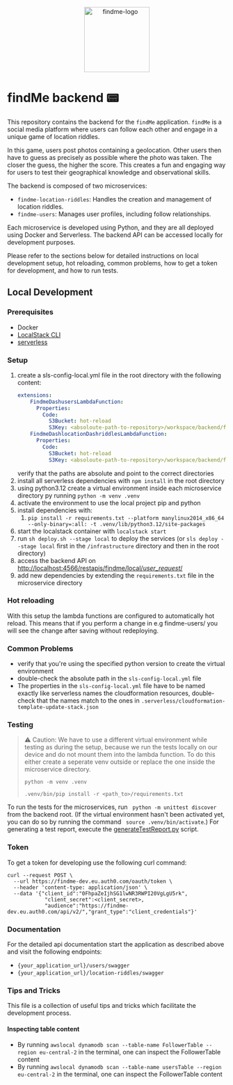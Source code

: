 <p align="center">
  <a href="https://github.com/uzh-ase-fs24" target="_blank">
    <img alt="findme-logo" height="150" src="https://github.com/uzh-ase-fs24/workspace/wiki/logos/findMe_square_solid.png"/>
  </a>
</p>

# findMe backend 📟

This repository contains the backend for the `findMe` application. `findMe` is a social media platform where users can
follow each other and engage in a unique game of location riddles.

In this game, users post photos containing a geolocation. Other users then have to guess as precisely as possible where
the photo was taken. The closer the guess, the higher the score. This creates a fun and engaging way for users to test
their geographical knowledge and observational skills.

The backend is composed of two microservices:

- `findme-location-riddles`: Handles the creation and management of location riddles.
- `findme-users`: Manages user profiles, including follow relationships.

Each microservice is developed using Python, and they are all deployed using Docker and Serverless. The backend API can
be accessed locally for development purposes.

Please refer to the sections below for detailed instructions on local development setup, hot reloading, common problems,
how to get a token for development, and how to run tests.

## Local Development

### Prerequisites

- Docker
- [LocalStack CLI](https://docs.localstack.cloud/getting-started/installation/#localstack-cli)
- [serverless](https://www.serverless.com)

### Setup

1. create a sls-config-local.yml file in the root directory with the following content:
    ```yaml
    extensions:
        FindmeDashusersLambdaFunction:
          Properties:
            Code:
              S3Bucket: hot-reload
              S3Key: <absoloute-path-to-repository>/workspace/backend/findme-users
        FindmeDashlocationDashriddlesLambdaFunction:
          Properties:
            Code:
              S3Bucket: hot-reload
              S3Key: <absoloute-path-to-repository>/workspace/backend/findme-location-riddles
    ```
   verify that the paths are absolute and point to the correct directories
2. install all serverless dependencies with `npm install` in the root directory
2. using python3.12 create a virtual environment inside each microservice directory py running `python -m venv .venv`
3. activate the environment to use the local project pip and python
4. install dependencies with:
    1. `pip install -r requirements.txt --platform manylinux2014_x86_64 --only-binary=:all: -t .venv/lib/python3.12/site-packages`
5. start the localstack container with `localstack start`
6. run `sh deploy.sh --stage local` to deploy the services (or `sls deploy --stage local` first in the `/infrastructure`
   directory and then in the root directory)
6. access the backend API
   on [http://localhost:4566/restapis/findme/local/_user_request_/](http://localhost:4566/restapis/findme/local/_user_request_/)
7. add new dependencies by extending the `requirements.txt` file in the microservice directory

### Hot reloading

With this setup the lambda functions are configured to automatically hot reload. This means that if you perform a change
in e.g findme-users/ you will see the change after saving without redeploying.

### Common Problems

- verify that you're using the specified python version to create the virtual environment
- double-check the absolute path in the `sls-config-local.yml` file
- The properties in the `sls-config-local.yml` file have to be named exactly like serverless names the cloudformation
  resources, double-check that the names match to the ones in `.serverless/cloudformation-template-update-stack.json`

### Testing

> :warning: Caution: We have to use a different virtual environment while testing as during the setup, because we run
> the tests locally on our device and do not mount them into the lambda function.
> To do this either create a seperate venv outside or replace the one inside the microservice directory.
>
>`python -m venv .venv`
>
>`.venv/bin/pip install -r <path_to>/requirements.txt`

To run the tests for the microservices, run ` python -m unittest discover` from the backend root.
(If the virtual environment hasn't been activated yet, you can do so by running the
command ` source .venv/bin/activate`.)
For generating a test report, execute the [generateTestReport.py](https://github.com/uzh-ase-fs24/workspace/blob/develop/scripts/generateTestReport.py) script.

### Token

To get a token for developing use the following curl command:

```
curl --request POST \
  --url https://findme-dev.eu.auth0.com/oauth/token \
  --header 'content-type: application/json' \
  --data '{"client_id":"0FhpaZeIjhSG1lwNR3RWPI20VgLgU5rk",
            "client_secret":<client_secret>,
            "audience":"https://findme-dev.eu.auth0.com/api/v2/","grant_type":"client_credentials"}'
```

### Documentation

For the detailed api documentation start the application as described above and visit the following endpoints:

- `{your_application_url}/users/swagger`
- `{your_application_url}/location-riddles/swagger`

### Tips and Tricks

This file is a collection of useful tips and tricks which facilitate the development process.

#### Inspecting table content

- By running `awslocal dynamodb scan --table-name FollowerTable --region eu-central-2` in the terminal, one can inspect
  the FollowerTable content
- By running `awslocal dynamodb scan --table-name usersTable --region eu-central-2` in the terminal, one can inspect the
  FollowerTable content
